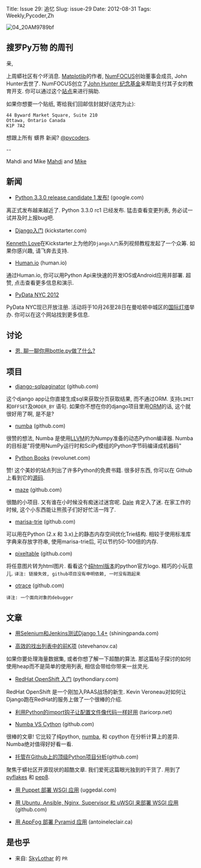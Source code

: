 Title: Issue 29: 追忆
Slug: issue-29
Date: 2012-08-31
Tags: Weekly,Pycoder,Zh

![04_20AM9789bf](https://gallery.mailchimp.com/9735795484d2e4c204da82a29/images/Image_202014_01_22_20at_2010.45.04_20AM9789bf.png)

##  搜罗Py万物 的周刊

亲,

上周蟒社区有个坏消息. [Matplotlib](http://matplotlib.sourceforge.net/)的作者, [NumFOCUS](http://numfocus.org/)创始董事会成员, John Hunter去世了. NumFOCUS创立了[John Hunter 纪念基金](http://numfocus.org/johnhunter./)来帮助支付其子女的教育开支. 你可以通过这个[站点](http://numfocus.org/johnhunter./)来进行捐助.


如果你想要一个贴纸, 寄给我们回邮信封就好(送完为止):

    44 Byward Market Square, Suite 210
    Ottawa, Ontario Canada
    K1P 7A2


想跟上所有 蠎界 新闻? [@pycoders](http://twitter.com/pycoders).

--

Mahdi and Mike
[Mahdi](https://twitter.com/#!/myusuf3) and [Mike](https://twitter.com/#!/mgrouchy)


## 新闻

- [Python 3.3.0 release candidate 1 发布!](https://groups.google.com/forum/?fromgroups=#!topic/comp.lang.python/rF6eG-NB_9w) (google.com)

离正式发布越来越近了. Python 3.3.0 rc1 已经发布. 猛击查看变更列表, 务必试一试并及时上报bug吧.

- [Django入门](http://www.kickstarter.com/projects/657368266/getting-started-with-django/) (kickstarter.com)

[Kenneth Love](https://twitter.com/kennethlove)在Kickstarter上为他的`Django入门`系列视频教程发起了一个众筹. 如果你感兴趣, 请飞奔去支持.

- [Human.io](http://human.io/) (human.io)

通过Human.io, 你可以用Python Api来快速的开发IOS或Android应用并部署. 超赞, 点击查看更多信息和演示.

- [PyData NYC 2012](http://nyc2012.pydata.org/)

PyData NYC现已开放注册. 活动将于10月26至28日在曼哈顿中城区的[国际灯塔](http://www.lighthouse.org/about/)举办. 你可以在这个网站找到更多信息.


## 讨论

- [恩, 聊一聊你用bottle.py做了什么?](http://www.reddit.com/r/Python/comments/ywodm/ask_rpython_so_what_have_you_built_with_bottlepy/)


## 项目

- [django-sqlpaginator](https://github.com/bulkan/django-sqlpaginator) (github.com)

这个django app让你直接生成sql来获取分页获取结果, 而不通过ORM. 支持`LIMIT`和`OFFSET`及`ORDER_BY` 语句. 如果你不想在你的django项目里用[ORM](http://en.wikipedia.org/wiki/Object-relational_mapping)的话, 这个就很好用了啊, 是不是?

- [numba](https://github.com/numba/numba) (github.com)

很赞的想法, Numba 是使用[LLVM](http://llvm.org/)的为Numpy准备的动态Python编译器. Numba的目标是"将使用NumPy运行时和SciPy模组的Python字节码编译成机器码"

- [Python Books](http://pythonbooks.revolunet.com/) (revolunet.com)

赞! 这个美妙的站点列出了许多Python的免费书籍. 很多好东西, 你可以在 Github 上看到它的[源码](https://github.com/revolunet/PythonBooks).


- [maze](https://github.com/daleobrien/maze) (github.com)

很酷的小项目. 又有谁在小时候没有痴迷过迷宫呢. [Dale](https://github.com/daleobrien) 肯定入了迷. 在家工作的时候, 这个小东西能让熊孩子们好好忙活一阵了.

- [marisa-trie](https://github.com/kmike/marisa-trie) (github.com)

可以用在Python (2.x 和 3.x)上的静态内存空间优化Trie结构. 相较于使用标准库字典来存放字符串, 使用marisa-trie后, 可以节约50-100倍的内存.


- [pixeltable](https://github.com/discountgenius/pixeltable) (github.com)

将任意图片转为html图片. 看看这个[纯html版本](http://pycoders.com/python.html)的python官方logo. 精巧的小玩意儿.
`译注: 链接失效, github项目没有申明依赖, 一时没有跑起来`

- [otrace](https://github.com/mitotic/otrace) (github.com)

`译注: 一个面向对象的debugger`


## 文章

- [用Selenium和Jenkins测试Django 1.4+](http://www.shiningpanda.com/blog/2012/08/23/selenium-tests-django-14-jenkins/) (shiningpanda.com)


- [高效的找出列表中的前K项](http://stevehanov.ca/blog/index.php?id=122) (stevehanov.ca)

如果你要处理海量数据集, 或者你想了解一下超酷的算法. 那这篇帖子探讨的如何使用heap而不是简单的使用列表, 相信会带给你带来一丝灵光.


- [RedHat OpenShift 入门](http://www.pythondiary.com/tutorials/getting-started-redhats-openshift.html) (pythondiary.com)

RedHat OpenShift 是一个刚加入PAAS战场的新生. Kevin Veroneau对如何让Django跑在RedHat的服务上做了一个很棒的介绍.


- [利用Python的import钩子让配置文件像代码一样好用](http://www.taricorp.net/2012/treating-configuration-as-code-with-pythons-import-hooks) (taricorp.net)


- [Numba VS Cython](http://jakevdp.github.com/blog/2012/08/24/numba-vs-cython/) (github.com)

很棒的文章! 它比较了纯python, [numba](https://github.com/numba/numba), 和 cpython 在分析计算上的差异. Numba绝对值得好好看一看.


- [托管在Github上的顶级Python项目分析](http://mjp.github.com/2012/08/29/github-python-analysis.html)(github.com)

聚焦于蟒社区开源现状的超酷文章. 我们爱死这篇眼光独到的干货了. 用到了[pyflakes](https://launchpad.net/pyflakes/) 和 [pep8](http://pypi.python.org/pypi/pep8/).


- [用 Puppet 部署 WSGI 应用](http://uggedal.com/journal/deploying-wsgi-applications-with-puppet/) (uggedal.com)


- [用 Ubuntu, Ansible, Nginx, Supervisor 和 uWSGI 来部署 WSGI 应用](http://mattupstate.github.com/python/devops/2012/08/07/flask-wsgi-application-deployment-with-ubuntu-ansible-nginx-supervisor-and-uwsgi.html) (github.com)

- [用 AppFog 部署 Pyramid 应用](http://antoineleclair.ca/2012/08/28/deploying-a-pyramid-app-on-appfog/) (antoineleclair.ca)


## 是也乎
- 来自: [SkyLothar](https://gitcafe.com/SkyLothar) 的 `PR`
